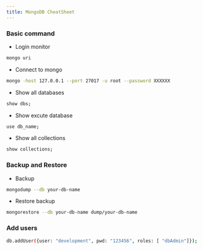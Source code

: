 ```yaml
---
title: MongoDB CheatSheet
---
```


### Basic command

- Login monitor

```bash
mongo uri
```

- Connect to mongo

```bash
mongo -host 127.0.0.1 --port 27017 -u root --password XXXXXX
```

- Show all databases

```bash
show dbs;
```

- Show excute database

```bash
use db_name;
```

- Show all collections

```bash
show collections;
```

### Backup and Restore

- Backup

```bash
mongodump --db your-db-name
```

- Restore backup

```bash
mongorestore --db your-db-name dump/your-db-name
```

### Add users

```bash
db.addUser({user: "development", pwd: "123456", roles: [ "dbAdmin"]});
```
